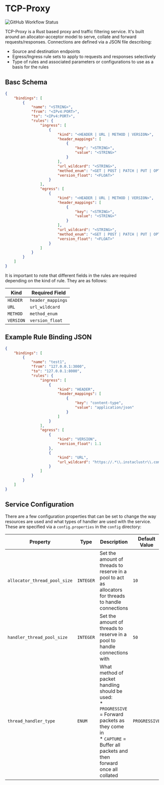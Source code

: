 # TCP-Proxy

![GitHub Workflow Status](https://img.shields.io/github/workflow/status/EngineersBox/TCP-Proxy/Rust?style=for-the-badge)


TCP-Proxy is a Rust based proxy and traffic filtering service. It's built around an allocator-acceptor model to serve, collate and forward requests/responses.
Connections are defined via a JSON file describing:

* Source and destination endpoints
* Egress/Ingress rule sets to apply to requests and responses selectively
* Type of rules and associated parameters or configurations to use as a basis for the rules

## Basc Schema

```json
{
	"bindings": [
		{
			"name": "<STRING>",
			"from": "<IPv4:PORT>",
			"to": "<IPv4:PORT>",
			"rules": {
				"ingress": [
					{
						"kind": "<HEADER | URL | METHOD | VERSION>",
						"header_mappings": [
							{
								"key": "<STRING>",
								"value": "<STRING>"
							}
						],
                        "url_wildcard": "<STRING>",
                        "method_enum": "<GET | POST | PATCH | PUT | OPTIONS | UPDATE>",
                        "version_float": "<FLOAT>"
					}
				],
				"egress": [
					{
						"kind": "<HEADER | URL | METHOD | VERSION>",
						"header_mappings": [
							{
								"key": "<STRING>",
								"value": "<STRING>"
							}
						],
						"url_wildcard": "<STRING>",
						"method_enum": "<GET | POST | PATCH | PUT | OPTIONS | UPDATE>",
						"version_float": "<FLOAT>"
					}
				]
			}
		}
	]
}
```

It is important to note that different fields in the rules are required depending on the kind of rule. They are as follows:

| **Kind**  | **Required Field**|
|---------	|-----------------	|
| `HEADER`  | `header_mappings` |
| `URL`     | `url_wildcard`    |
| `METHOD`  | `method_enum`     |
| `VERSION`	| `version_float`   |

## Example Rule Binding JSON

```json
{
	"bindings": [
		{
			"name": "test1",
			"from": "127.0.0.1:3000",
			"to": "127.0.0.1:8000",
			"rules": {
				"ingress": [
					{
						"kind": "HEADER",
						"header_mappings": [
							{
								"key": "content-type",
								"value": "application/json"
							}
						]
					}
				],
				"egress": [
					{
						"kind": "VERSION",
						"version_float": 1.1
					},
					{
						"kind": "URL",
						"url_wildcard": "https://.*\\.instaclustr\\.com"
					}
				]
			}
		}
	]
}
```

## Service Configuration

There are a few configuration properties that can be set to change the way resources are used and what types of handler are used with the service.
These are specified via a `config.properties` in the `config` directory:

| **Property**                 	| **Type**  	| **Description**                                                                                                                                                            	| **Default Value** 	|
|------------------------------	|-----------	|----------------------------------------------------------------------------------------------------------------------------------------------------------------------------	|-------------------	|
| `allocator_thread_pool_size` 	| `INTEGER` 	| Set the amount of threads to reserve in a pool to act as allocators for threads to handle connections                                                                      	| `10`              	|
| `handler_thread_pool_size`   	| `INTEGER` 	| Set the amount of threads to reserve in a pool to handle connections with                                                                                                  	| `50`              	|
| `thread_handler_type`        	| `ENUM`    	| What method of packet handling should be used:<br>* `PROGRESSIVE` = Forward packets as they come in<br>* `CAPTURE` = Buffer all packets and then forward once all collated 	| `PROGRESSIVE`     	|